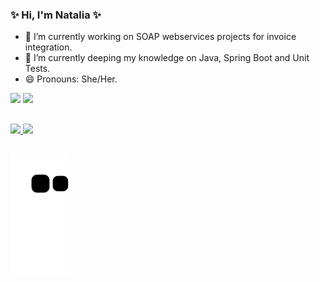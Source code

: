 ### ✨ Hi, I'm Natalia ✨

- 🔭 I’m currently working on SOAP webservices projects for invoice integration.
- 🌱 I’m currently deeping my knowledge on Java, Spring Boot and Unit Tests.
- 😄 Pronouns: She/Her.

<div> 
 
  <a href = "mailto:nataliacoelhx@gmail.com"><img src="https://img.shields.io/badge/-Gmail-%23333?style=for-the-badge&logo=gmail&logoColor=red" target="_blank"></a>
  <a href="https://www.linkedin.com/in/natalia-coelho-oliveira/" target="_blank"><img src="https://img.shields.io/badge/-LinkedIn-%230077B5?style=for-the-badge&logo=linkedin&logoColor=white" target="_blank"></a> 

</div>

##
 
 <a href="https://github.com/natalia-coelho">
  <img align="" height="180px" src="https://github-readme-stats.vercel.app/api?username=natalia-coelho&&show_icons=true&hide_title=false&theme=radical&include_all_commits=true&count_private=true" />
  <img align="" height="180px" src="https://github-readme-stats.vercel.app/api/top-langs/?username=natalia-coelho&hide_title=false&hide_border=true&layout=compact&count_private=true&theme=radical" />
</a>
  
  ##
 
<div>
 
  ![Snake animation](https://github.com/rafaballerini/rafaballerini/blob/output/github-contribution-grid-snake.svg)
 
</div>
  
<!--
**natalia-coelho/natalia-coelho** is a ✨ _special_ ✨ repository because its `README.md` (this file) appears on your GitHub profile.

Here are some ideas to get you started:

- 🔭 I’m currently working on SOAP webservices projects for invoice integration.
- 🌱 I’m currently learning ASP.NET and React.
- 👯 I’m looking to collaborate on ...
- 🤔 I’m looking for help with ...
- 💬 Ask me about ...
- 📫 Reach me at [Linkedin](https://www.linkedin.com/in/natalia-coelho-oliveira/)
- 😄 Pronouns: she/her
- ⚡ Fun fact: ...
-->
